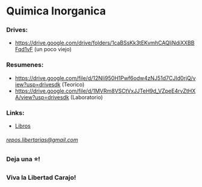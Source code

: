 # Quimica Inorganica

### Drives:
* https://drive.google.com/drive/folders/1caBSsKk3tEKvmhCAQljNdiXXBBFqd1vF (un poco viejo)

### Resumenes:
* https://drive.google.com/file/d/12Nli950H1Pwf6odw4zNJ51d7CJId0rjQ/view?usp=drivesdk (Teorico)
* https://drive.google.com/file/d/1MVRm8VSCtVxJJTeH9d_VZpeE4rvZtHXA/view?usp=drivesdk (Laboratorio)

### Links:
* [Libros](https://drive.google.com/drive/folders/1ya8vqmyFPC4yAD-UuOSYJjASfnrOFhj7)

###### repos.libertarias@gmail.com
### Deja una ⭐! 
### Viva la Libertad Carajo!
